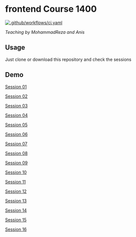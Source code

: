 # frontend Course 1400

[![.github/workflows/ci.yaml](https://github.com/pages-themes/slate/actions/workflows/ci.yaml/badge.svg)](https://github.com/pages-themes/slate/actions/workflows/ci.yaml)

*Teaching by MohammadReza and Anis*

## Usage

Just clone or download this repository and check the sessions


## Demo
[Session 01](https://mrkhedri.github.io/frontend-course-1400/session%2001/websites.txt)

[Session 02](https://mrkhedri.github.io/frontend-course-1400/session%2002)

[Session 03](https://mrkhedri.github.io/frontend-course-1400/session%2003)

[Session 04](https://mrkhedri.github.io/frontend-course-1400/session%2004)

[Session 05](https://mrkhedri.github.io/frontend-course-1400/session%2005)

[Session 06](https://mrkhedri.github.io/frontend-course-1400/session%2006)

[Session 07](https://mrkhedri.github.io/frontend-course-1400/session%2007)

[Session 08](https://mrkhedri.github.io/frontend-course-1400/session%2008)

[Session 09](https://mrkhedri.github.io/frontend-course-1400/session%2009)

[Session 10](https://mrkhedri.github.io/frontend-course-1400/session%2010)

[Session 11](https://mrkhedri.github.io/frontend-course-1400/session%2011)

[Session 12](https://mrkhedri.github.io/frontend-course-1400/session%2012)

[Session 13](https://mrkhedri.github.io/frontend-course-1400/session%2013)

[Session 14](https://mrkhedri.github.io/frontend-course-1400/session%2014)

[Session 15](https://mrkhedri.github.io/frontend-course-1400/session%2015)

[Session 16](https://mrkhedri.github.io/frontend-course-1400/session%2016)

